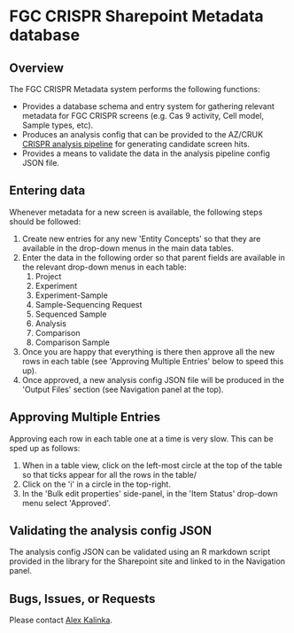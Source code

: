 # FGC CRISPR Sharepoint Metadata database

## Overview

The FGC CRISPR Metadata system performs the following functions:

* Provides a database schema and entry system for gathering relevant metadata for FGC CRISPR screens (e.g. Cas 9 activity, Cell model, Sample types, etc).
* Produces an analysis config that can be provided to the AZ/CRUK [CRISPR analysis pipeline](https://bitbucket.astrazeneca.com/projects/DA/repos/az-cruk-crispr-pipeline/browse) for generating candidate screen hits.
* Provides a means to validate the data in the analysis pipeline config JSON file.

## Entering data

Whenever metadata for a new screen is available, the following steps should be followed:

1. Create new entries for any new 'Entity Concepts' so that they are available in the drop-down menus in the main data tables.
2. Enter the data in the following order so that parent fields are available in the relevant drop-down menus in each table:
    1. Project
    2. Experiment
    3. Experiment-Sample
    4. Sample-Sequencing Request
    5. Sequenced Sample
    6. Analysis
    7. Comparison
    8. Comparison Sample
3. Once you are happy that everything is there then approve all the new rows in each table (see 'Approving Multiple Entries' below to speed this up).
4. Once approved, a new analysis config JSON file will be produced in the 'Output Files' section (see Navigation panel at the top).

## Approving Multiple Entries

Approving each row in each table one at a time is very slow. This can be sped up as follows:

1. When in a table view, click on the left-most circle at the top of the table so that ticks appear for all the rows in the table/
2. Click on the 'i' in a circle in the top-right.
3. In the 'Bulk edit properties' side-panel, in the 'Item Status' drop-down menu select 'Approved'.

## Validating the analysis config JSON

The analysis config JSON can be validated using an R markdown script provided in the library for the Sharepoint site and linked to in the Navigation panel.

## Bugs, Issues, or Requests

Please contact [Alex Kalinka](mailto:alex.kalinka@cancer.org.uk).


